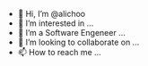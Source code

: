 - 👋 Hi, I’m @alichoo
- 👀 I’m interested in ...
- 🌱 I’m a Software Engeneer ...
- 💞️ I’m looking to collaborate on ...
- 📫 How to reach me ...

<!---
alichoo/alichoo is a ✨ special ✨ repository because its `README.md` (this file) appears on your GitHub profile.
You can click the Preview link to take a look at your changes.
--->
